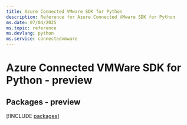 ```yaml
---
title: Azure Connected VMware SDK for Python
description: Reference for Azure Connected VMware SDK for Python
ms.date: 07/04/2025
ms.topic: reference
ms.devlang: python
ms.service: connectedvmware
---
```

# Azure Connected VMWare SDK for Python - preview
## Packages - preview
[!INCLUDE [packages](connected-vmware-index.md)]